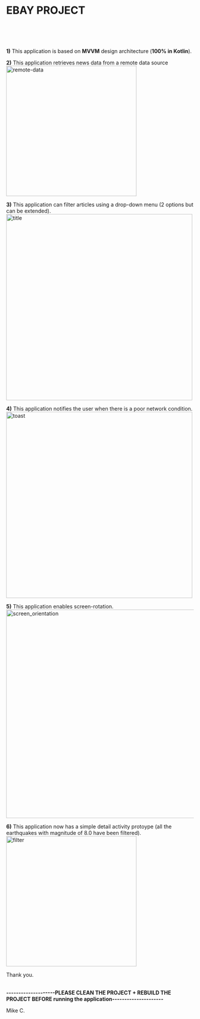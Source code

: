 # EBAY PROJECT

<br />
<br />
<br />

<b>1)</b> This application is based on <b>MVVM</b> design architecture (<b>100% in Kotlin</b>).

<b>2)</b> This application retrieves news data from a remote data source <br />
<img width="350" alt="remote-data" src="https://user-images.githubusercontent.com/26533575/176772045-032041d6-6a8b-4884-8a85-8bf10884c39a.png">

<b>3)</b> This application can filter articles using a drop-down menu (2 options but can be extended).
<img width="500" alt="title" src="https://user-images.githubusercontent.com/26533575/176771489-82eac0e5-190d-4d55-854d-7e520c76cfaf.png">

<b>4)</b> This application notifies the user when there is a poor network condition. <br/>
<img width="500" alt="toast" src="https://user-images.githubusercontent.com/26533575/176771070-9122153b-2825-4cdb-824a-ea77871b862f.png">

<b>5)</b> This application enables screen-rotation.<br />
<img width="560" alt="screen_orientation" src="https://user-images.githubusercontent.com/26533575/176772346-1ee35414-0acd-4da8-a1d5-5eefd9b0189f.png">

<b>6)</b> This application now has a simple detail activity protoype (all the earthquakes with magnitude of 8.0 have been filtered). <br />
<img width="350" alt="filter" src="https://user-images.githubusercontent.com/26533575/176772322-54d9deba-8771-4f99-bf64-e57b47ac9d1c.png">


Thank you. <br /> <br />

<b> --------------------PLEASE CLEAN THE PROJECT + REBUILD THE PROJECT BEFORE running the application--------------------- </b>


Mike C.  
